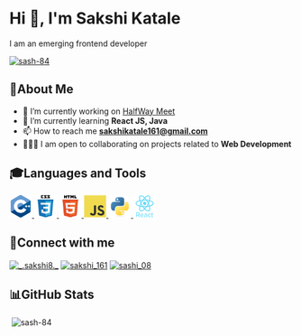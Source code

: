 <h1>Hi 👋, I'm Sakshi Katale</h1>
<p>I am an emerging frontend developer</p>

<p> <a href="https://github.com/ryo-ma/github-profile-trophy"><img src="https://github-profile-trophy.vercel.app/?username=sash-84" alt="sash-84" /></a> </p>

## 🚀About Me
- 🔭 I’m currently working on [HalfWay Meet](https://github.com/TanyyshaJ/PBL-Halfway.git)
- 🌱 I’m currently learning **React JS, Java**
- 📫 How to reach me **sakshikatale161@gmail.com**
- 👩🏻‍💻 I am open to collaborating on projects related to **Web Development**

## 🎓Languages and Tools
<p align="left"> <a href="https://www.w3schools.com/cpp/" target="_blank" rel="noreferrer"> <img src="https://raw.githubusercontent.com/devicons/devicon/master/icons/cplusplus/cplusplus-original.svg" alt="cplusplus" width="40" height="40"/> </a> <a href="https://www.w3schools.com/css/" target="_blank" rel="noreferrer"> <img src="https://raw.githubusercontent.com/devicons/devicon/master/icons/css3/css3-original-wordmark.svg" alt="css3" width="40" height="40"/> </a> <a href="https://www.erlang.org/" target="_blank" rel="noreferrer"> <a href="https://www.w3.org/html/" target="_blank" rel="noreferrer"> <img src="https://raw.githubusercontent.com/devicons/devicon/master/icons/html5/html5-original-wordmark.svg" alt="html5" width="40" height="40"/> </a> <a href="https://developer.mozilla.org/en-US/docs/Web/JavaScript" target="_blank" rel="noreferrer"> <img src="https://raw.githubusercontent.com/devicons/devicon/master/icons/javascript/javascript-original.svg" alt="javascript" width="40" height="40"/> </a> <a href="https://www.python.org" target="_blank" rel="noreferrer"> <img src="https://raw.githubusercontent.com/devicons/devicon/master/icons/python/python-original.svg" alt="python" width="40" height="40"/> </a> <a href="https://reactjs.org/" target="_blank" rel="noreferrer"> <img src="https://raw.githubusercontent.com/devicons/devicon/master/icons/react/react-original-wordmark.svg" alt="react" width="40" height="40"/> </a> </p>

## 🔗Connect with me
<p align="left">
<a href="https://instagram.com/_.sakshi8._" target="blank"><img align="center" src="https://raw.githubusercontent.com/rahuldkjain/github-profile-readme-generator/master/src/images/icons/Social/instagram.svg" alt="_.sakshi8._" height="30" width="40" /></a>
<a href="https://www.codechef.com/users/sakshi_161" target="blank"><img align="center" src="https://cdn.jsdelivr.net/npm/simple-icons@3.1.0/icons/codechef.svg" alt="sakshi_161" height="30" width="40" /></a>
<a href="https://www.leetcode.com/sashi_08" target="blank"><img align="center" src="https://raw.githubusercontent.com/rahuldkjain/github-profile-readme-generator/master/src/images/icons/Social/leet-code.svg" alt="sashi_08" height="30" width="40" /></a>
</p>

## 📊GitHub Stats
<p>&nbsp;<img align="center" src="https://github-readme-stats.vercel.app/api?username=sash-84&show_icons=true&locale=en" alt="sash-84" /></p>

